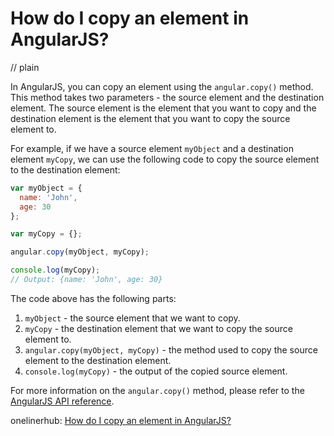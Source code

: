 # How do I copy an element in AngularJS?
// plain

In AngularJS, you can copy an element using the `angular.copy()` method. This method takes two parameters - the source element and the destination element. The source element is the element that you want to copy and the destination element is the element that you want to copy the source element to.

For example, if we have a source element `myObject` and a destination element `myCopy`, we can use the following code to copy the source element to the destination element:

```javascript
var myObject = {
  name: 'John',
  age: 30
};

var myCopy = {};

angular.copy(myObject, myCopy);

console.log(myCopy);
// Output: {name: 'John', age: 30}
```

The code above has the following parts:

1. `myObject` - the source element that we want to copy.
2. `myCopy` - the destination element that we want to copy the source element to.
3. `angular.copy(myObject, myCopy)` - the method used to copy the source element to the destination element.
4. `console.log(myCopy)` - the output of the copied source element.

For more information on the `angular.copy()` method, please refer to the [AngularJS API reference](https://docs.angularjs.org/api/ng/function/angular.copy).

onelinerhub: [How do I copy an element in AngularJS?](https://onelinerhub.com/angularjs/how-do-i-copy-an-element-in-angularjs)